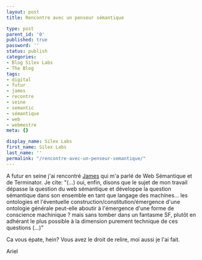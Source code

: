 ```yaml
---
layout: post
title: Rencontre avec un penseur sémantique

type: post
parent_id: '0'
published: true
password: ''
status: publish
categories:
- Blog Silex Labs
- The Blog
tags:
- digital
- futur
- james
- recontre
- seine
- semantic
- sémantique
- web
- webmestre
meta: {}

display_name: Silex Labs
first_name: Silex Labs
last_name: ''
permalink: "/rencontre-avec-un-penseur-semantique/"
---
```


A futur en seine j'ai rencontré [James](http://jamesbecht.blogspot.com/) qui m'a parlé de Web Sémantique et de Terminator. Je
cite: 
"(...) oui, enfin, disons que le sujet de mon travail dépasse la question du web sémantique et développe la question sémantique dans son ensemble en tant que langage des machines... les ontologies et l'éventuelle construction/constitution/émergence d'une ontologie générale peut-elle aboutir à l'émergence d'une forme de conscience machinique ? mais sans tomber dans un fantasme SF, plutôt en adhérant le plus possible à la dimension purement technique de ces questions (...)"

Ca vous épate, hein? Vous avez le droit de relire, moi aussi je l'ai fait.

Ariel